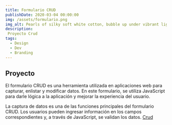 ```yaml
---
title: Formulario CRUD
publishDate: 2020-03-04 00:00:00
img: /assets/formulario.png
img_alt: Pearls of silky soft white cotton, bubble up under vibrant lighting
description: 
 Proyecto Crud
tags:
  - Design
  - Dev
  - Branding
---
```

## Proyecto

El formulario CRUD es una herramienta utilizada en aplicaciones web para capturar, enlistar y modificar datos. En este formulario, se utiliza JavaScript para darle lógica a la aplicación y mejorar la experiencia del usuario.

La captura de datos es una de las funciones principales del formulario CRUD. Los usuarios pueden ingresar información en los campos correspondientes y, a través de JavaScript, se validan los datos. <a href="https://jcamilo86.github.io/crud_entregra/">Crud</a>

